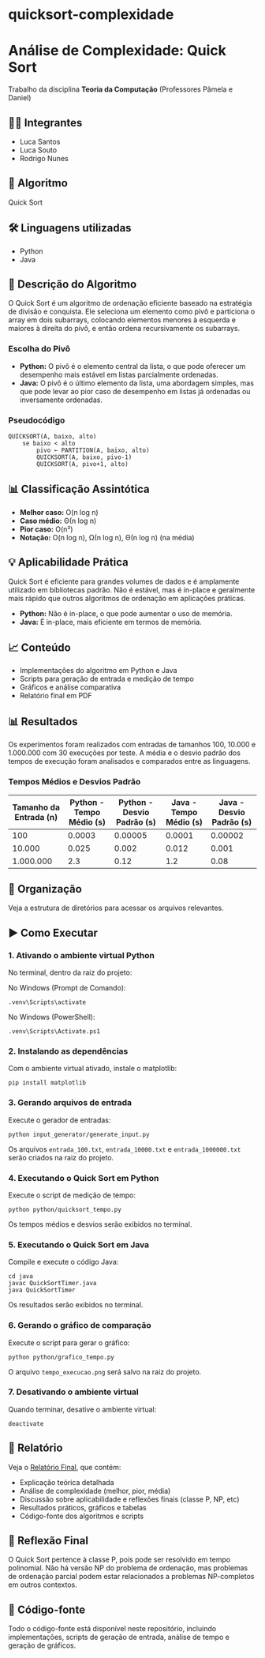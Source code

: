 # quicksort-complexidade

# Análise de Complexidade: Quick Sort

Trabalho da disciplina **Teoria da Computação** (Professores Pâmela e Daniel)

## 👨‍💻 Integrantes
- Luca Santos
- Luca Souto
- Rodrigo Nunes

## 📌 Algoritmo
Quick Sort

## 🛠 Linguagens utilizadas
- Python
- Java

## 📖 Descrição do Algoritmo
O Quick Sort é um algoritmo de ordenação eficiente baseado na estratégia de divisão e conquista. Ele seleciona um elemento como pivô e particiona o array em dois subarrays, colocando elementos menores à esquerda e maiores à direita do pivô, e então ordena recursivamente os subarrays.

### Escolha do Pivô
- **Python:** O pivô é o elemento central da lista, o que pode oferecer um desempenho mais estável em listas parcialmente ordenadas.
- **Java:** O pivô é o último elemento da lista, uma abordagem simples, mas que pode levar ao pior caso de desempenho em listas já ordenadas ou inversamente ordenadas.

### Pseudocódigo
```plaintext
QUICKSORT(A, baixo, alto)
    se baixo < alto
        pivo ← PARTITION(A, baixo, alto)
        QUICKSORT(A, baixo, pivo-1)
        QUICKSORT(A, pivo+1, alto)
```

## 📊 Classificação Assintótica
- **Melhor caso:** O(n log n)
- **Caso médio:** Θ(n log n)
- **Pior caso:** O(n²)
- **Notação:** O(n log n), Ω(n log n), Θ(n log n) (na média)

## 💡 Aplicabilidade Prática
Quick Sort é eficiente para grandes volumes de dados e é amplamente utilizado em bibliotecas padrão. Não é estável, mas é in-place e geralmente mais rápido que outros algoritmos de ordenação em aplicações práticas.

- **Python:** Não é in-place, o que pode aumentar o uso de memória.
- **Java:** É in-place, mais eficiente em termos de memória.

## 📈 Conteúdo
- Implementações do algoritmo em Python e Java
- Scripts para geração de entrada e medição de tempo
- Gráficos e análise comparativa
- Relatório final em PDF

## 📊 Resultados
Os experimentos foram realizados com entradas de tamanhos 100, 10.000 e 1.000.000 com 30 execuções por teste. A média e o desvio padrão dos tempos de execução foram analisados e comparados entre as linguagens.

### Tempos Médios e Desvios Padrão
| Tamanho da Entrada (n) | Python - Tempo Médio (s) | Python - Desvio Padrão (s) | Java - Tempo Médio (s) | Java - Desvio Padrão (s) |
|-------------------------|--------------------------|----------------------------|-------------------------|--------------------------|
| 100                     | 0.0003                  | 0.00005                    | 0.0001                 | 0.00002                  |
| 10.000                  | 0.025                   | 0.002                      | 0.012                  | 0.001                    |
| 1.000.000               | 2.3                     | 0.12                       | 1.2                    | 0.08                     |

## 📂 Organização
Veja a estrutura de diretórios para acessar os arquivos relevantes.

## ▶️ Como Executar

### 1. Ativando o ambiente virtual Python

No terminal, dentro da raiz do projeto:

No Windows (Prompt de Comando):
```
.venv\Scripts\activate
```
No Windows (PowerShell):
```
.venv\Scripts\Activate.ps1
```

### 2. Instalando as dependências

Com o ambiente virtual ativado, instale o matplotlib:
```
pip install matplotlib
```

### 3. Gerando arquivos de entrada

Execute o gerador de entradas:
```
python input_generator/generate_input.py
```
Os arquivos `entrada_100.txt`, `entrada_10000.txt` e `entrada_1000000.txt` serão criados na raiz do projeto.

### 4. Executando o Quick Sort em Python

Execute o script de medição de tempo:
```
python python/quicksort_tempo.py
```
Os tempos médios e desvios serão exibidos no terminal.

### 5. Executando o Quick Sort em Java

Compile e execute o código Java:
```
cd java
javac QuickSortTimer.java
java QuickSortTimer
```
Os resultados serão exibidos no terminal.

### 6. Gerando o gráfico de comparação

Execute o script para gerar o gráfico:
```
python python/grafico_tempo.py
```
O arquivo `tempo_execucao.png` será salvo na raiz do projeto.

### 7. Desativando o ambiente virtual

Quando terminar, desative o ambiente virtual:
```
deactivate
```

## 📎 Relatório
Veja o [Relatório Final](Relatorio_QuickSort_Entrega2.pdf), que contém:
- Explicação teórica detalhada
- Análise de complexidade (melhor, pior, média)
- Discussão sobre aplicabilidade e reflexões finais (classe P, NP, etc)
- Resultados práticos, gráficos e tabelas
- Código-fonte dos algoritmos e scripts

## 🧠 Reflexão Final
O Quick Sort pertence à classe P, pois pode ser resolvido em tempo polinomial. Não há versão NP do problema de ordenação, mas problemas de ordenação parcial podem estar relacionados a problemas NP-completos em outros contextos.

## 📁 Código-fonte
Todo o código-fonte está disponível neste repositório, incluindo implementações, scripts de geração de entrada, análise de tempo e geração de gráficos.
